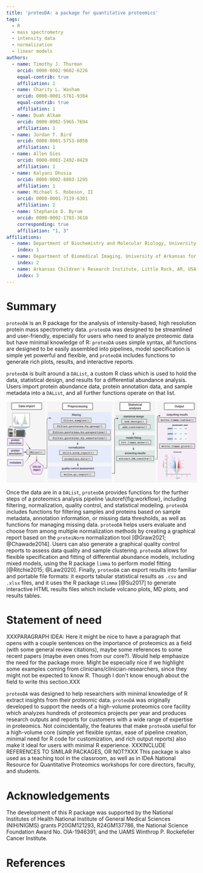 ```yaml
---
title: 'proteoDA: a package for quantitative proteomics'
tags:
  - R
  - mass spectrometry
  - intensity data
  - normalization
  - linear models
authors:
  - name: Timothy J. Thurman
    orcid: 0000-0002-9602-6226
    equal-contrib: true 
    affiliation: 1
  - name: Charity L. Washam
    orcid: 0000-0001-5761-9304
    equal-contrib: true
    affiliation: 1
  - name: Duah Alkam
    orcid: 0000-0002-5965-7694
    affiliation: 1
  - name: Jordan T. Bird
    orcid: 0000-0001-5753-6058
    affiliation: 1
  - name: Allen Gies
    orcid: 0000-0003-2492-0429
    affiliation: 1
  - name: Kalyani Dhusia
    orcid: 0000-0002-8803-1295
    affiliation: 1
  - name: Michael S. Robeson, II
    orcid: 0000-0001-7119-6301
    affiliation: 2
  - name: Stephanie D. Byrum
    orcid: 0000-0002-1783-3610
    corresponding: true 
    affiliation: "1, 3"
affiliations:
  - name: Department of Biochemistry and Molecular Biology, University of Arkansas for Medical Sciences, Little Rock, AR, USA
    index: 1
  - name: Department of Biomedical Imaging, University of Arkansas for Medical Sciences, Little Rock, AR, USA
    index: 2
  - name: Arkansas Children's Research Institute, Little Rock, AR, USA
    index: 3
---
```


# Summary

`proteoDA` is an R package for the analysis of intensity-based, high resolution protein mass spectrometry data. `proteoDA` was designed to be streamlined and user-friendly, especially for users who need to analyze proteomic data but have minimal knowledge of R: `proteoDA` uses simple syntax, all functions are designed to be easily assembled into pipelines, model specification is simple yet powerful and flexible, and `proteoDA` includes functions to generate rich plots, results, and interactive reports.

`proteoDA` is built around a `DAList`, a custom R class which is used to hold the data, statistical design, and results for a differential abundance analysis. Users import protein abundance data, protein annotation data, and sample metadata into a `DAList`, and all further functions operate on that list. 


![A flowchart of the proteoDA workflow.\label{fig:workflow}](proteoDA_flowchart.png)

Once the data are in a `DAList`, `proteoDA` provides functions for the further steps of a proteomics analysis pipeline \autoref{fig:workflow}, including filtering, normalization, quality control, and statistical modeling. `proteoDA` includes functions for filtering samples and proteins based on sample metadata, annotation information, or missing data thresholds, as well as functions for managing missing data. `proteoDA` helps users evaluate and choose from among multiple normalization methods by creating a graphical report based on the `proteiNorm` normalization tool [@Graw2021; @Chawade2014]. Users can also generate a graphical quality control reports to assess data quality and sample clustering. `proteoDA` allows for flexible specification and fitting of differential abundance models, including mixed models, using the R package `limma` to perform model fitting [@Ritchie2015; @Law2020]. Finally, `proteoDA` can export results into familiar and portable file formats: it exports tabular statistical results as `.csv` and `.xlsx` files, and it uses the R package `Glimma` [@Su2017] to generate interactive HTML results files which include volcano plots, MD plots, and results tables. 

# Statement of need

XXXPARAGRAPH IDEA: Here it might be nice to have a paragraph that opens with a couple sentences on the importance of proteomics as a field (with some general review citations), maybe some references to some recent papers (maybe even ones from our core?). Would help emphasize the need for the package more. Might be especially nice if we highlight some examples coming from clinicians/clinician-researchers, since they might not be expected to know R. Though I don't know enough about the field to write this section.XXX

`proteoDA` was designed to help researchers with minimal knowledge of R extract insights from their proteomic data. `proteoDA` was originally developed to support the needs of a high-volume proteomics core facility which analyzes hundreds of proteomics projects per year and produces research outputs and reports for customers with a wide range of expertise in proteomics. Not coincidentally, the features that make `proteoDA` useful for a high-volume core (simple yet flexible syntax, ease of pipeline creation, minimal need for R code for customization, and rich output reports) also make it ideal for users with minimal R experience. XXXINCLUDE REFERENCES TO SIMILAR PACKAGES, OR NOT?XXX This package is also used as a teaching tool in the classroom, as well as in IDeA National Resource for Quantitative Proteomics workshops for core directors, faculty, and students. 

# Acknowledgements

The development of this R package was supported by the National Institutes of Health National Institute of General Medical Sciences (NIH/NIGMS) grants P20GM121293, R24GM137786, the National Science Foundation Award No. OIA-1946391, and the UAMS Winthrop P. Rockefeller Cancer Institute. 

# References
